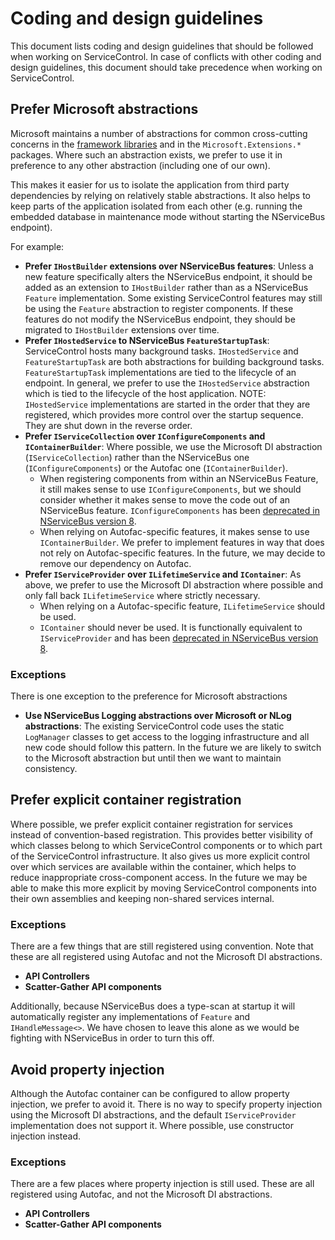 # Coding and design guidelines

This document lists coding and design guidelines that should be followed when working on ServiceControl. In case of conflicts with other coding and design guidelines, this document should take precedence when working on ServiceControl.

## Prefer Microsoft abstractions

Microsoft maintains a number of abstractions for common cross-cutting concerns in the [framework libraries](https://docs.microsoft.com/en-us/dotnet/standard/framework-libraries) and in the `Microsoft.Extensions.*` packages. Where such an abstraction exists, we prefer to use it in preference to any other abstraction (including one of our own). 

This makes it easier for us to isolate the application from third party dependencies by relying on relatively stable abstractions. It also helps to keep parts of the application isolated from each other (e.g. running the embedded database in maintenance mode without starting the NServiceBus endpoint).

For example:

- **Prefer `IHostBuilder` extensions over NServiceBus features**: Unless a new feature specifically alters the NServiceBus endpoint, it should be added as an extension to `IHostBuilder` rather than as a NServiceBus `Feature` implementation. Some existing ServiceControl features may still be using the `Feature` abstraction to register components. If these features do not modify the NServiceBus endpoint, they should be migrated to `IHostBuilder` extensions over time.
- **Prefer `IHostedService` to NServiceBus `FeatureStartupTask`**: ServiceControl hosts many background tasks. `IHostedService` and `FeatureStartupTask` are both abstractions for building background tasks. `FeatureStartupTask` implementations are tied to the lifecycle of an endpoint. In general, we prefer to use the `IHostedService` abstraction which is tied to the lifecycle of the host application. NOTE: `IHostedService` implementations are started in the order that they are registered, which provides more control over the startup sequence. They are shut down in the reverse order.
- **Prefer `IServiceCollection` over `IConfigureComponents` and `IContainerBuilder`**: Where possible, we use the Microsoft DI abstraction (`IServiceCollection`) rather than the NServiceBus one (`IConfigureComponents`) or the Autofac one (`IContainerBuilder`).
  - When registering components from within an NServiceBus Feature, it still makes sense to use `IConfigureComponents`, but we should consider whether it makes sense to move the code out of an NServiceBus feature. `IConfigureComponents` has been [deprecated in NServiceBus version 8](https://github.com/Particular/NServiceBus/blob/335ed21dc7d230406d675bd61570b903a69c879c/src/NServiceBus.Core/obsoletes-v8.cs#L192).
  - When relying on Autofac-specific features, it makes sense to use `IContainerBuilder`. We prefer to implement features in way that does not rely on Autofac-specific features. In the future, we may decide to remove our dependency on Autofac.
- **Prefer `IServiceProvider` over `ILifetimeService` and `IContainer`**: As above, we prefer to use the Microsoft DI abstraction where possible and only fall back `ILifetimeService` where strictly necessary.
  - When relying on a Autofac-specific feature, `ILifetimeService` should be used.
  - `IContainer` should never be used. It is functionally equivalent to `IServiceProvider` and has been [deprecated in NServiceBus version 8](https://github.com/Particular/NServiceBus/blob/335ed21dc7d230406d675bd61570b903a69c879c/src/NServiceBus.Core/obsoletes-v8.cs#L252).

### Exceptions

There is one exception to the preference for Microsoft abstractions

- **Use NServiceBus Logging abstractions over Microsoft or NLog abstractions**: The existing ServiceControl code uses the static `LogManager` classes to get access to the logging infrastructure and all new code should follow this pattern. In the future we are likely to switch to the Microsoft abstraction but until then we want to maintain consistency.


## Prefer explicit container registration

Where possible, we prefer explicit container registration for services instead of convention-based registration. This provides better visibility of which classes belong to which ServiceControl components or to which part of the ServiceControl infrastructure. It also gives us more explicit control over which services are available within the container, which helps to reduce inappropriate cross-component access. In the future we may be able to make this more explicit by moving ServiceControl components into their own assemblies and keeping non-shared services internal.

### Exceptions

There are a few things that are still registered using convention. Note that these are all registered using Autofac and not the Microsoft DI abstractions.

- **API Controllers**
- **Scatter-Gather API components**

Additionally, because NServiceBus does a type-scan at startup it will automatically register any implementations of `Feature` and `IHandleMessage<>`. We have chosen to leave this alone as we would be fighting with NServiceBus in order to turn this off. 


## Avoid property injection

Although the Autofac container can be configured to allow property injection, we prefer to avoid it. There is no way to specify property injection using the Microsoft DI abstractions, and the default `IServiceProvider` implementation does not support it. Where possible, use constructor injection instead.

### Exceptions

There are a few places where property injection is still used. These are all registered using Autofac, and not the Microsoft DI abstractions.

- **API Controllers**
- **Scatter-Gather API components**
